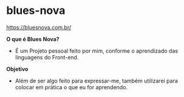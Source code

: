 # blues-nova

<p> <a href="https://bluesnova.com.br/" target="_blank" rel="external">https://bluesnova.com.br/</a> </p>
<strong>O que é Blues Nova?</strong>
<ul>
    <li>É um Projeto pessoal feito por mim, conforme o aprendizado das linguagens do Front-end.</li>
</ul>

<strong>Objetivo </strong>
<ul>
    <li>Além de ser algo feito para expressar-me, também utilizarei para colocar em prática o que eu for aprendendo.</li>
</ul>